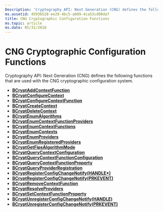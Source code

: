 ```yaml
---
Description: 'Cryptography API: Next Generation (CNG) defines the following functions that are used with the CNG cryptographic configuration system.'
ms.assetid: 45936528-ee29-4bc5-a609-4ca53cd08da7
title: CNG Cryptographic Configuration Functions
ms.topic: article
ms.date: 05/31/2018
---
```


# CNG Cryptographic Configuration Functions

Cryptography API: Next Generation (CNG) defines the following functions that are used with the CNG cryptographic configuration system.

-   [**BCryptAddContextFunction**](/windows/desktop/api/Bcrypt/nf-bcrypt-bcryptaddcontextfunction)
-   [**BCryptConfigureContext**](/windows/desktop/api/Bcrypt/nf-bcrypt-bcryptconfigurecontext)
-   [**BCryptConfigureContextFunction**](/windows/desktop/api/Bcrypt/nf-bcrypt-bcryptconfigurecontextfunction)
-   [**BCryptCreateContext**](/windows/desktop/api/Bcrypt/nf-bcrypt-bcryptcreatecontext)
-   [**BCryptDeleteContext**](/windows/desktop/api/Bcrypt/nf-bcrypt-bcryptdeletecontext)
-   [**BCryptEnumAlgorithms**](/windows/desktop/api/Bcrypt/nf-bcrypt-bcryptenumalgorithms)
-   [**BCryptEnumContextFunctionProviders**](/windows/desktop/api/Bcrypt/nf-bcrypt-bcryptenumcontextfunctionproviders)
-   [**BCryptEnumContextFunctions**](/windows/desktop/api/Bcrypt/nf-bcrypt-bcryptenumcontextfunctions)
-   [**BCryptEnumContexts**](/windows/desktop/api/Bcrypt/nf-bcrypt-bcryptenumcontexts)
-   [**BCryptEnumProviders**](/windows/desktop/api/Bcrypt/nf-bcrypt-bcryptenumproviders)
-   [**BCryptEnumRegisteredProviders**](/windows/desktop/api/Bcrypt/nf-bcrypt-bcryptenumregisteredproviders)
-   [**BCryptGetFipsAlgorithmMode**](/windows/desktop/api/Bcrypt/nf-bcrypt-bcryptgetfipsalgorithmmode)
-   [**BCryptQueryContextConfiguration**](/windows/desktop/api/Bcrypt/nf-bcrypt-bcryptquerycontextconfiguration)
-   [**BCryptQueryContextFunctionConfiguration**](/windows/desktop/api/Bcrypt/nf-bcrypt-bcryptquerycontextfunctionconfiguration)
-   [**BCryptQueryContextFunctionProperty**](/windows/desktop/api/Bcrypt/nf-bcrypt-bcryptquerycontextfunctionproperty)
-   [**BCryptQueryProviderRegistration**](/windows/desktop/api/Bcrypt/nf-bcrypt-bcryptqueryproviderregistration)
-   [**BCryptRegisterConfigChangeNotify(HANDLE\*)**](/windows/desktop/api/Bcrypt/nf-bcrypt-bcryptregisterconfigchangenotify)
-   [**BCryptRegisterConfigChangeNotify(PRKEVENT)**](/windows/win32/api/bcrypt/nf-bcrypt-bcryptregisterconfigchangenotify)
-   [**BCryptRemoveContextFunction**](/windows/desktop/api/Bcrypt/nf-bcrypt-bcryptremovecontextfunction)
-   [**BCryptResolveProviders**](/windows/desktop/api/Bcrypt/nf-bcrypt-bcryptresolveproviders)
-   [**BCryptSetContextFunctionProperty**](/windows/desktop/api/Bcrypt/nf-bcrypt-bcryptsetcontextfunctionproperty)
-   [**BCryptUnregisterConfigChangeNotify(HANDLE)**](/windows/desktop/api/Bcrypt/nf-bcrypt-bcryptunregisterconfigchangenotify)
-   [**BCryptUnregisterConfigChangeNotify(PRKEVENT)**](/windows/win32/api/bcrypt/nf-bcrypt-bcryptunregisterconfigchangenotify)

 

 